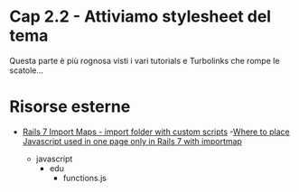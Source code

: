 # <a name="top"></a> Cap 2.2 - Attiviamo stylesheet del tema

Questa parte è più rognosa visti i vari tutorials e Turbolinks che rompe le scatole...


# Risorse esterne

- [Rails 7 Import Maps - import folder with custom scripts](https://stackoverflow.com/questions/70969937/rails-7-import-maps-import-folder-with-custom-scripts)
-[Where to place Javascript used in one page only in Rails 7 with importmap](https://stackoverflow.com/questions/70690025/where-to-place-javascript-used-in-one-page-only-in-rails-7-with-importmap)




  - javascript
    - edu
      - functions.js

